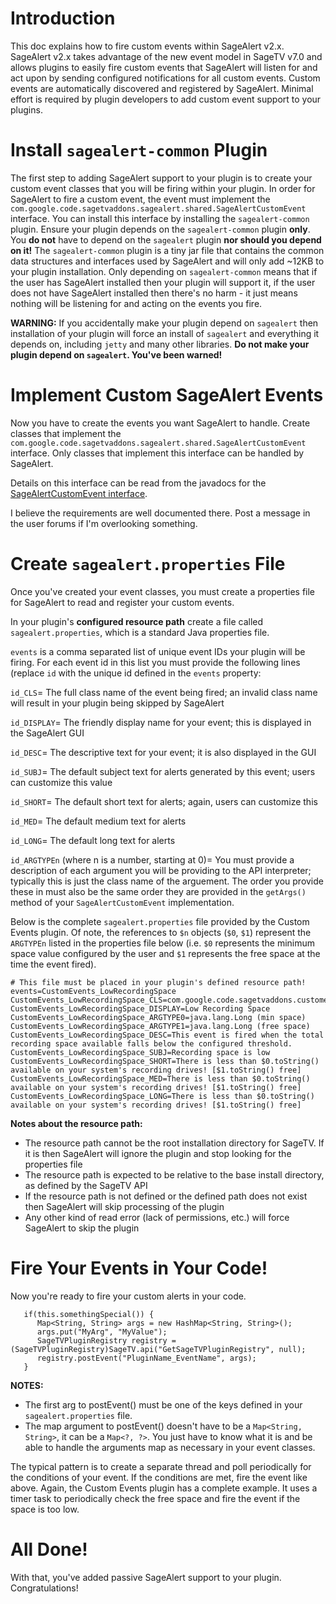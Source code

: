 # Introduction #

This doc explains how to fire custom events within SageAlert v2.x.  SageAlert v2.x takes advantage of the new event model in SageTV v7.0 and allows plugins to easily fire custom events that SageAlert will listen for and act upon by sending configured notifications for all custom events.  Custom events are automatically discovered and registered by SageAlert.  Minimal effort is required by plugin developers to add custom event support to your plugins.

# Install `sagealert-common` Plugin #

The first step to adding SageAlert support to your plugin is to create your custom event classes that you will be firing within your plugin.  In order for SageAlert to fire a custom event, the event must implement the `com.google.code.sagetvaddons.sagealert.shared.SageAlertCustomEvent` interface.  You can install this interface by installing the `sagealert-common` plugin.  Ensure your plugin depends on the `sagealert-common` plugin **only**.  You **do not** have to depend on the `sagealert` plugin **nor should you depend on it!**  The `sagealert-common` plugin is a tiny jar file that contains the common data structures and interfaces used by SageAlert and will only add ~12KB to your plugin installation.  Only depending on `sagealert-common` means that if the user has SageAlert installed then your plugin will support it, if the user does not have SageAlert installed then there's no harm - it just means nothing will be listening for and acting on the events you fire.

**WARNING:** If you accidentally make your plugin depend on `sagealert` then installation of your plugin will force an install of `sagealert` and everything it depends on, including `jetty` and many other libraries.  **Do not make your plugin depend on `sagealert`.  You've been warned!**

# Implement Custom SageAlert Events #

Now you have to create the events you want SageAlert to handle.  Create classes that implement the `com.google.code.sagetvaddons.sagealert.shared.SageAlertCustomEvent` interface.  Only classes that implement this interface can be handled by SageAlert.

Details on this interface can be read from the javadocs for the [SageAlertCustomEvent interface](http://sagetv-addons.googlecode.com/svn/trunk/sagealert/doc/com/google/code/sagetvaddons/sagealert/shared/SageAlertCustomEvent.html).

I believe the requirements are well documented there. Post a message in the user forums if I'm overlooking something.

# Create `sagealert.properties` File #

Once you've created your event classes, you must create a properties file for SageAlert to read and register your custom events.

In your plugin's **configured resource path** create a file called `sagealert.properties`, which is a standard Java properties file.

`events` is a comma separated list of unique event IDs your plugin will be firing.  For each event id in this list you must provide the following lines (replace `id` with the unique id defined in the `events` property:

`id_CLS`= The full class name of the event being fired; an invalid class name will result in your plugin being skipped by SageAlert

`id_DISPLAY`= The friendly display name for your event; this is displayed in the SageAlert GUI

`id_DESC`= The descriptive text for your event; it is also displayed in the GUI

`id_SUBJ`= The default subject text for alerts generated by this event; users can customize this value

`id_SHORT`= The default short text for alerts; again, users can customize this

`id_MED`= The default medium text for alerts

`id_LONG`= The default long text for alerts

`id_ARGTYPEn` (where n is a number, starting at 0)= You must provide a description of each argument you will be providing to the API interpreter; typically this is just the class name of the arguement.  The order you provide these in must also be the same order they are provided in the `getArgs()` method of your `SageAlertCustomEvent` implementation.

Below is the complete `sagealert.properties` file provided by the Custom Events plugin.  Of note, the references to `$n` objects (`$0`, `$1`) represent the `ARGTYPEn` listed in the properties file below (i.e. `$0` represents the minimum space value configured by the user and `$1` represents the free space at the time the event fired).

```
# This file must be placed in your plugin's defined resource path!
events=CustomEvents_LowRecordingSpace
CustomEvents_LowRecordingSpace_CLS=com.google.code.sagetvaddons.customevents.LowRecordingSpaceEvent
CustomEvents_LowRecordingSpace_DISPLAY=Low Recording Space
CustomEvents_LowRecordingSpace_ARGTYPE0=java.lang.Long (min space)
CustomEvents_LowRecordingSpace_ARGTYPE1=java.lang.Long (free space)
CustomEvents_LowRecordingSpace_DESC=This event is fired when the total recording space available falls below the configured threshold.
CustomEvents_LowRecordingSpace_SUBJ=Recording space is low
CustomEvents_LowRecordingSpace_SHORT=There is less than $0.toString() available on your system's recording drives! [$1.toString() free]
CustomEvents_LowRecordingSpace_MED=There is less than $0.toString() available on your system's recording drives! [$1.toString() free]
CustomEvents_LowRecordingSpace_LONG=There is less than $0.toString() available on your system's recording drives! [$1.toString() free]
```

**Notes about the resource path:**

  * The resource path cannot be the root installation directory for SageTV.  If it is then SageAlert will ignore the plugin and stop looking for the properties file
  * The resource path is expected to be relative to the base install directory, as defined by the SageTV API
  * If the resource path is not defined or the defined path does not exist then SageAlert will skip processing of the plugin
  * Any other kind of read error (lack of permissions, etc.) will force SageAlert to skip the plugin

# Fire Your Events in Your Code! #

Now you're ready to fire your custom alerts in your code.

```
   if(this.somethingSpecial()) {
      Map<String, String> args = new HashMap<String, String>();
      args.put("MyArg", "MyValue");
      SageTVPluginRegistry registry = (SageTVPluginRegistry)SageTV.api("GetSageTVPluginRegistry", null);
      registry.postEvent("PluginName_EventName", args);
   }
```

**NOTES:**

  * The first arg to postEvent() must be one of the keys defined in your `sagealert.properties` file.
  * The map argument to postEvent() doesn't have to be a `Map<String, String>`, it can be a `Map<?, ?>`.  You just have to know what it is and be able to handle the arguments map as necessary in your event classes.

The typical pattern is to create a separate thread and poll periodically for the conditions of your event.  If the conditions are met, fire the event like above.  Again, the Custom Events plugin has a complete example.  It uses a timer task to periodically check the free space and fire the event if the space is too low.

# All Done! #

With that, you've added passive SageAlert support to your plugin.  Congratulations!